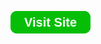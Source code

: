 ## <a href="https://gamegon789.github.io/frist/" class="" style="border: 2px solid #07be07; padding: 5px 20px; text-decoration: none; color: white; background-color: #07be07; border-radius: 10px; font-size: 20px;font-family: sans-serif;">Visit Site</a>
